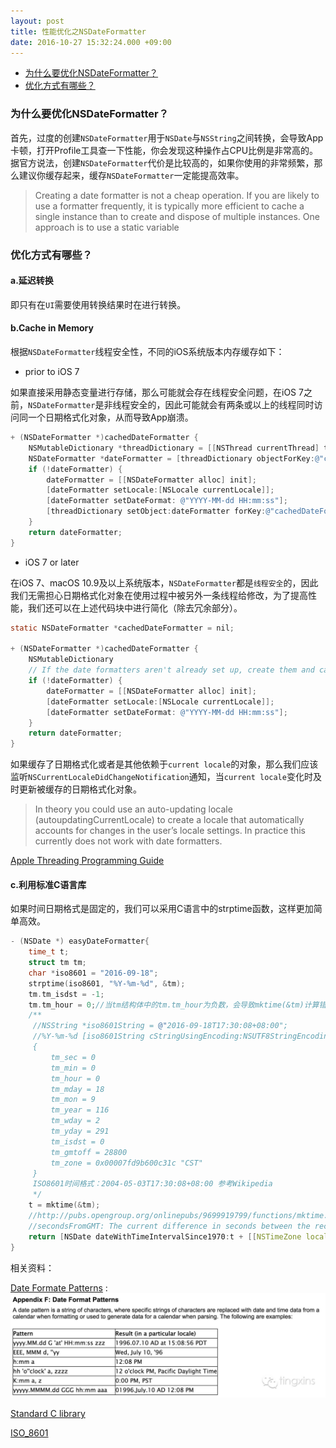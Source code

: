```yaml
---
layout: post
title: 性能优化之NSDateFormatter
date: 2016-10-27 15:32:24.000 +09:00
---
```

-   [为什么要优化NSDateFormatter？](#nsdateformatter)
-   [优化方式有哪些？](#优化方式有哪些)

### 为什么要优化NSDateFormatter？

首先，过度的创建`NSDateFormatter`用于`NSDate`与`NSString`之间转换，会导致App卡顿，打开Profile工具查一下性能，你会发现这种操作占CPU比例是非常高的。据官方说法，创建`NSDateFormatter`代价是比较高的，如果你使用的非常频繁，那么建议你缓存起来，缓存`NSDateFormatter`一定能提高效率。

>Creating a date formatter is not a cheap operation. If you are likely to use a formatter frequently, it is typically more efficient to cache a single instance than to create and dispose of multiple instances. One approach is to use a static variable

### 优化方式有哪些？

#### a.延迟转换

即只有在`UI`需要使用转换结果时在进行转换。

#### b.Cache in Memory

根据`NSDateFormatter`线程安全性，不同的iOS系统版本内存缓存如下：

*  prior to iOS 7  
 
如果直接采用静态变量进行存储，那么可能就会存在线程安全问题，在iOS 7之前，`NSDateFormatter`是非线程安全的，因此可能就会有两条或以上的线程同时访问同一个日期格式化对象，从而导致App崩溃。

```Objective-C
+ (NSDateFormatter *)cachedDateFormatter {
    NSMutableDictionary *threadDictionary = [[NSThread currentThread] threadDictionary];
    NSDateFormatter *dateFormatter = [threadDictionary objectForKey:@"cachedDateFormatter"];
    if (!dateFormatter) {
        dateFormatter = [[NSDateFormatter alloc] init];
        [dateFormatter setLocale:[NSLocale currentLocale]];
        [dateFormatter setDateFormat: @"YYYY-MM-dd HH:mm:ss"];
        [threadDictionary setObject:dateFormatter forKey:@"cachedDateFormatter"];
    }
    return dateFormatter;
}
```

* iOS 7 or later  
  
在iOS 7、macOS 10.9及以上系统版本，`NSDateFormatter`都是`线程安全`的，因此我们无需担心日期格式化对象在使用过程中被另外一条线程给修改，为了提高性能，我们还可以在上述代码块中进行简化（除去冗余部分）。

```Objective-C
static NSDateFormatter *cachedDateFormatter = nil;
 
+ (NSDateFormatter *)cachedDateFormatter {
    NSMutableDictionary 
    // If the date formatters aren't already set up, create them and cache them for reuse.
    if (!dateFormatter) {
        dateFormatter = [[NSDateFormatter alloc] init];
        [dateFormatter setLocale:[NSLocale currentLocale]];
        [dateFormatter setDateFormat: @"YYYY-MM-dd HH:mm:ss"];
    }
    return dateFormatter;
}   
```

如果缓存了日期格式化或者是其他依赖于`current locale`的对象，那么我们应该监听`NSCurrentLocaleDidChangeNotification`通知，当`current locale`变化时及时更新被缓存的日期格式化对象。

>In theory you could use an auto-updating locale (autoupdatingCurrentLocale) to create a locale that automatically accounts for changes in the user’s locale settings. In practice this currently does not work with date formatters.

[Apple Threading Programming Guide][id2]

#### c.利用标准C语言库

如果时间日期格式是固定的，我们可以采用C语言中的strptime函数，这样更加简单高效。

```C
- (NSDate *) easyDateFormatter{
    time_t t;
    struct tm tm;
    char *iso8601 = "2016-09-18";
    strptime(iso8601, "%Y-%m-%d", &tm);
    tm.tm_isdst = -1;
    tm.tm_hour = 0;//当tm结构体中的tm.tm_hour为负数，会导致mktime(&tm)计算错误
    /**
     //NSString *iso8601String = @"2016-09-18T17:30:08+08:00";
     //%Y-%m-%d [iso8601String cStringUsingEncoding:NSUTF8StringEncoding]
     {
         tm_sec = 0
         tm_min = 0
         tm_hour = 0
         tm_mday = 18
         tm_mon = 9
         tm_year = 116
         tm_wday = 2
         tm_yday = 291
         tm_isdst = 0
         tm_gmtoff = 28800
         tm_zone = 0x00007fd9b600c31c "CST"
     }
     ISO8601时间格式：2004-05-03T17:30:08+08:00 参考Wikipedia
     */
    t = mktime(&tm);
    //http://pubs.opengroup.org/onlinepubs/9699919799/functions/mktime.html
    //secondsFromGMT: The current difference in seconds between the receiver and Greenwich Mean Time.
    return [NSDate dateWithTimeIntervalSince1970:t + [[NSTimeZone localTimeZone] secondsFromGMT]];
}
```

相关资料：

[Date Formate Patterns][id1] :
![Date Formate Patterns][1]

[Standard C library][id3]

[ISO_8601][id4]

[id1]:http://www.unicode.org/reports/tr35/tr35-25.html#Date_Format_Patterns
[id2]:https://developer.apple.com/library/content/documentation/Cocoa/Conceptual/Multithreading/ThreadSafetySummary/ThreadSafetySummary.html
[id3]:http://www.gnu.org/software/libc/
[id4]:https://en.wikipedia.org/wiki/ISO_8601

[1]:/assets/images/2016/date-formate-patterns.jpg


